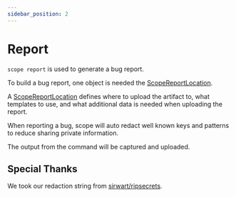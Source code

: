 ```yaml
---
sidebar_position: 2
---
```


# Report

`scope report` is used to generate a bug report.

To build a bug report, one object is needed the [ScopeReportLocation](../models/ScopeReportLocation.mdx).

A [ScopeReportLocation](../models/ScopeReportLocation.mdx) defines where to upload the artifact to, what templates to use, and what additional data is needed when uploading the report.

When reporting a bug, scope will auto redact well known keys and patterns to reduce sharing private information.

The output from the command will be captured and uploaded.

## Special Thanks

We took our redaction string from [sirwart/ripsecrets](https://github.com/sirwart/ripsecrets).